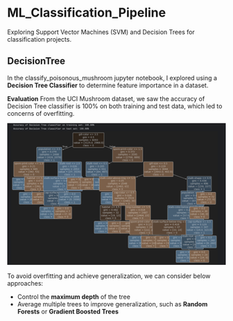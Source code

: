 # ML_Classification_Pipeline
Exploring Support Vector Machines (SVM) and Decision Trees for classification projects. 

## DecisionTree 
In the classify_poisonous_mushroom jupyter notebook, I explored using a **Decision Tree Classifier** to determine feature importance in a dataset. 

**Evaluation**
From the UCI Mushroom dataset, we saw the accuracy of Decision Tree classifier is 100% on both training and test data, which led to concerns of overfitting. 

![Decision Tree Visualization](doc/decisiontree.png)

To avoid overfitting and achieve generalization, we can consider below approaches: 

- Control the **maximum depth** of the tree
- Average multiple trees to improve generalization, such as **Random Forests** or **Gradient Boosted Trees** 
